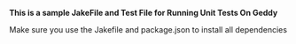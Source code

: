 <b>This is a sample JakeFile and Test File for Running Unit Tests On Geddy</b>

<span>Make sure you use the Jakefile and package.json to install all dependencies</span>